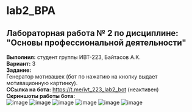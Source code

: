 # lab2_BPA
## Лабораторная работа № 2 по дисциплине: "Основы профессиональной деятельности"
**Выполнил:** студент группы ИВТ-223, Байтасов А.К.  
**Вариант:** 3    
**Задание:**  
Генератор мотивашек (бот по нажатию на кнопку выдает мотивационную картинку).  
**ССылка на бота:** https://t.me/ivt_223_lab2_bot (неактивен)  
**Скриншоты работы бота:**  
![image](https://user-images.githubusercontent.com/89301505/229344380-1ba92b7e-bbb7-412c-9a8f-ec42697c4d73.png)
![image](https://user-images.githubusercontent.com/89301505/229344396-781121b8-9031-4f68-9cab-9fa4d8620380.png)
![image](https://user-images.githubusercontent.com/89301505/229344425-50af4c31-42cd-42ea-b8ec-5d95bc478b59.png)
![image](https://user-images.githubusercontent.com/89301505/229344448-1da69617-0821-4030-8fcf-cec1eef4f6d0.png)
![image](https://user-images.githubusercontent.com/89301505/229344472-3105a3cb-c012-48a8-8320-656dc065b2ca.png)
![image](https://user-images.githubusercontent.com/89301505/229344490-387d5949-539b-465b-a37e-cda9081c6c93.png)
